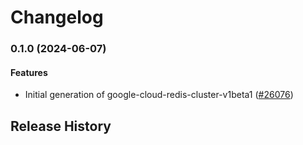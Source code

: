 # Changelog

### 0.1.0 (2024-06-07)

#### Features

* Initial generation of google-cloud-redis-cluster-v1beta1 ([#26076](https://github.com/googleapis/google-cloud-ruby/issues/26076)) 

## Release History
